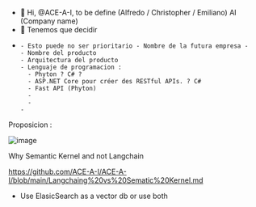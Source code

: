 - 👋 Hi, @ACE-A-I, to be define  (Alfredo / Christopher / Emiliano) AI (Company name)
- 👀 Tenemos que decidir
-     - Esto puede no ser prioritario - Nombre de la futura empresa - 
      - Nombre del producto
      - Arquitectura del producto
      - Lenguaje de programacion :
        - Phyton ? C# ? 
        - ASP.NET Core pour créer des RESTful APIs. ? C#
        - Fast API (Phyton)
        - 
        -  
      - 
Proposicion :

![image](https://github.com/ACE-A-I/ACE-A-I/assets/173563299/87476c67-9e01-4dc3-9a0e-58209b9cff0c)


Why Semantic Kernel and not Langchain 

https://github.com/ACE-A-I/ACE-A-I/blob/main/Langchaing%20vs%20Sematic%20Kernel.md


- Use ElasicSearch as a vector db or use both 



<!---
ACE-A-I/ACE-A-I is a ✨ special ✨ repository 
--->
